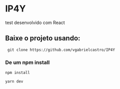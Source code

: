 # IP4Y
test desenvolvido com React

## Baixe o projeto usando:
```
 git clone https://github.com/vgabrielcastro/IP4Y
 ```
<h3>De um npm install</h3>

```
npm install
```

```
yarn dev
```